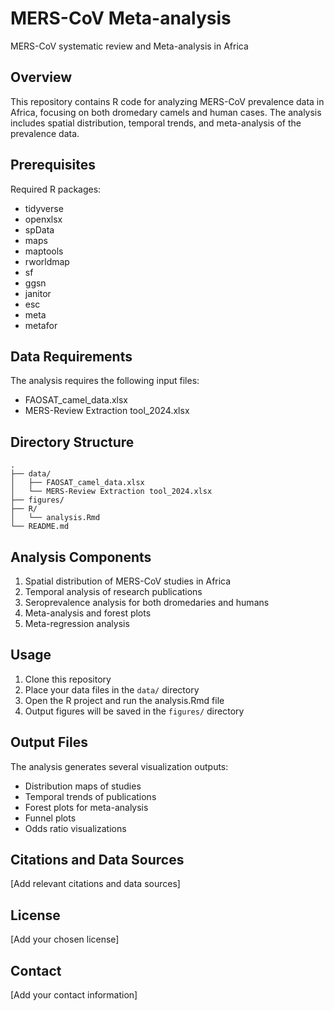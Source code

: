 # MERS-CoV Meta-analysis
 MERS-CoV systematic review and Meta-analysis in Africa

## Overview
This repository contains R code for analyzing MERS-CoV prevalence data in Africa, focusing on both dromedary camels and human cases. The analysis includes spatial distribution, temporal trends, and meta-analysis of the prevalence data.

## Prerequisites
Required R packages:
- tidyverse
- openxlsx
- spData
- maps
- maptools
- rworldmap
- sf
- ggsn
- janitor
- esc
- meta
- metafor

## Data Requirements
The analysis requires the following input files:
- FAOSAT_camel_data.xlsx
- MERS-Review Extraction tool_2024.xlsx

## Directory Structure
```
.
├── data/
│   ├── FAOSAT_camel_data.xlsx
│   └── MERS-Review Extraction tool_2024.xlsx
├── figures/
├── R/
│   └── analysis.Rmd
└── README.md
```

## Analysis Components
1. Spatial distribution of MERS-CoV studies in Africa
2. Temporal analysis of research publications
3. Seroprevalence analysis for both dromedaries and humans
4. Meta-analysis and forest plots
5. Meta-regression analysis

## Usage
1. Clone this repository
2. Place your data files in the `data/` directory
3. Open the R project and run the analysis.Rmd file
4. Output figures will be saved in the `figures/` directory

## Output Files
The analysis generates several visualization outputs:
- Distribution maps of studies
- Temporal trends of publications
- Forest plots for meta-analysis
- Funnel plots
- Odds ratio visualizations

## Citations and Data Sources
[Add relevant citations and data sources]

## License
[Add your chosen license]

## Contact
[Add your contact information]
